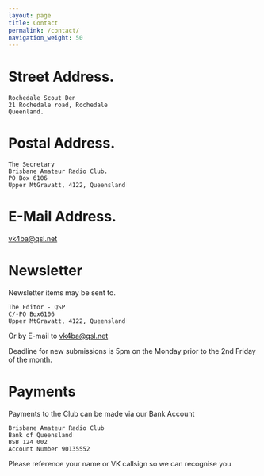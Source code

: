 ```yaml
---
layout: page
title: Contact
permalink: /contact/
navigation_weight: 50
---
```


# Street Address.

```
Rochedale Scout Den
21 Rochedale road, Rochedale
Queenland.
```

# Postal Address.

```
The Secretary
Brisbane Amateur Radio Club.
PO Box 6106
Upper MtGravatt, 4122, Queensland
```

# E-Mail Address.

[vk4ba@qsl.net](mailto:vk4ba@qsl.net)

# Newsletter

Newsletter items may be sent to.

```
The Editor - QSP
C/-PO Box6106
Upper MtGravatt, 4122, Queensland
```

Or by E-mail to [vk4ba@qsl.net](mailto:vk4ba@qsl.net)

Deadline for new submissions is 5pm on the Monday prior to the 2nd Friday of the month.


# Payments

Payments to the Club can be made via our Bank Account

```
Brisbane Amateur Radio Club
Bank of Queensland
BSB 124 002
Account Number 90135552
```

Please reference your name or VK callsign so we can recognise you
